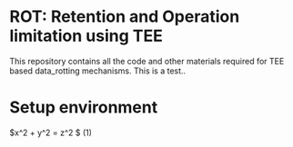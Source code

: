 # ROT: Retention and Operation limitation using TEE
This repository contains all the code and other materials required for TEE based data_rotting mechanisms. This is a test..

# Setup environment
$x^2 + y^2 = z^2 $        (1)
